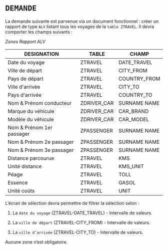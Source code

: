 # **`DEMANDE`**

La demande suivante est parvenue via un document fonctionnel : créer un rapport de type `ALV` listant tous les voyages de la `table ZTRAVEL`. Il devra comporter les champs suivants :

_Zones Rapport ALV_

| **DESIGNATION**           | **TABLE**   | **CHAMP**    |
| ------------------------- | ----------- | ------------ |
| Date du voyage            | ZTRAVEL     | DATE_TRAVEL  |
| Ville de départ           | ZTRAVEL     | CITY_FROM    |
| Pays de départ            | ZTRAVEL     | COUNTRY_FROM |
| Ville d'arrivée           | ZTRAVEL     | CITY_TO      |
| Pays d'arrivée            | ZTRAVEL     | COUNTRY_TO   |
| Nom & Prénom conducteur   | ZDRIVER_CAR | SURNAME NAME |
| Marque du véhicule        | ZDRIVER_CAR | CAR_BRAND    |
| Modèle du véhicule        | ZDRIVER_CAR | CAR_MODEL    |
| Nom & Prénom 1er passager | ZPASSENGER  | SURNAME NAME |
| Nom & Prénom 2e passager  | ZPASSENGER  | SURNAME NAME |
| Nom & Prénom 3e passager  | ZPASSENGER  | SURNAME NAME |
| Distance parcourue        | ZTRAVEL     | KMS          |
| Unité distance            | ZTRAVEL     | KMS_UNIT     |
| Péage                     | ZTRAVEL     | TOLL         |
| Essence                   | ZTRAVEL     | GASOL        |
| Unité coûts               | ZTRAVEL     | UNIT         |

L’écran de sélection devra permettre de filtrer la sélection selon :

1. La `date du voyage` (ZTRAVEL-DATE_TRAVEL) - Intervalle de valeurs.

2. La `ville de départ` (ZTRAVEL-CITY_FROM) - Intervalle de valeurs.

3. La `ville d’arrivée` (ZTRAVEL-CITY_TO) - Intervalle de valeurs.

Aucune zone n’est obligatoire.
